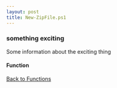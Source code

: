 ```yaml
---
layout: post
title: New-ZipFile.ps1
---
```


### something exciting

Some information about the exciting thing

#### Function

<script async src="https://gist-it.appspot.com/github.com/BanterBoy/scripts-blog/blob/master/PowerShell/functions/compression/New-ZipFile.ps1" crossorigin="anonymous"></script>

<a href="/menu/_pages/functions.html">Back to Functions</a>
